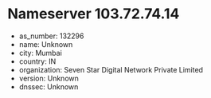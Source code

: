 # Nameserver 103.72.74.14

* as_number: 132296
* name: Unknown
* city: Mumbai
* country: IN
* organization: Seven Star Digital Network Private Limited
* version: Unknown
* dnssec: Unknown
